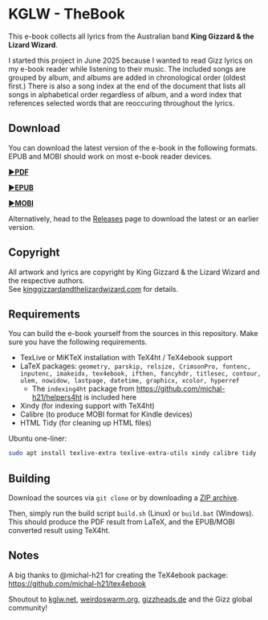 # KGLW - TheBook

This e-book collects all lyrics from the Australian band **King Gizzard & the Lizard Wizard**.

I started this project in June 2025 because I wanted to read Gizz lyrics on my e-book reader while listening to their music.
The included songs are grouped by album, and albums are added in chronological order (oldest first.)
There is also a song index at the end of the document that lists all songs in alphabetical order regardless of album,
and a word index that references selected words that are reoccuring throughout the lyrics.

## Download

You can download the latest version of the e-book in the following formats. EPUB and MOBI should work on most e-book reader devices.

[:arrow_forward:**PDF**](https://github.com/zykure/KGLW-TheBook/raw/refs/heads/main/thebook.pdf)

[:arrow_forward:**EPUB**](https://github.com/zykure/KGLW-TheBook/raw/refs/heads/main/thebook.epub)

[:arrow_forward:**MOBI**](https://github.com/zykure/KGLW-TheBook/raw/refs/heads/main/thebook.mobi)

Alternatively, head to the [Releases](https://github.com/zykure/KGLW-TheBook/releases) page to download the latest or an earlier version.

## Copyright

All artwork and lyrics are copyright by King Gizzard & the Lizard Wizard and the respective authors.\
See [kinggizzardandthelizardwizard.com](https://kinggizzardandthelizardwizard.com/) for details.

## Requirements

You can build the e-book yourself from the sources in this repository. Make sure you have the following requirements.

* TexLive or MiKTeX installation with TeX4ht / TeX4ebook support
* LaTeX packages: `geometry, parskip, relsize, CrimsonPro, fontenc, inputenc, imakeidx, tex4ebook, ifthen, fancyhdr, titlesec, contour, ulem, nowidow, lastpage, datetime, graphicx, xcolor, hyperref`
  * The `indexing4ht` package from https://github.com/michal-h21/helpers4ht is included here
* Xindy (for indexing support with TeX4ht)
* Calibre (to produce MOBI format for Kindle devices)
* HTML Tidy (for cleaning up HTML files)

Ubuntu one-liner:

```sh
sudo apt install texlive-extra texlive-extra-utils xindy calibre tidy
```

## Building

Download the sources via `git clone` or by downloading a [ZIP archive](https://github.com/zykure/KGLW-TheBook/archive/refs/heads/main.zip).

Then, simply run the build script `build.sh` (Linux) or `build.bat` (Windows).\
This should produce the PDF result from LaTeX, and the EPUB/MOBI converted result using TeX4ht.

## Notes

A big thanks to @michal-h21 for creating the TeX4ebook package: https://github.com/michal-h21/tex4ebook

Shoutout to [kglw.net](https://kglw.net), [weirdoswarm.org](https://weirdoswarm.org), [gizzheads.de](https://gizzheads.de) and the Gizz global community!
